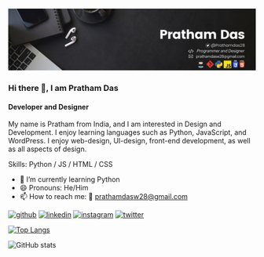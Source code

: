 ![Developer and Designer](https://github.com/Prathamdas3/Prathamdas3/blob/main/Olivia%20Wilson.png)

### Hi there 👋, I am Pratham Das
#### Developer and Designer

My name is Pratham from India, and I am interested in Design and Development. I enjoy learning languages such as Python, JavaScript, and WordPress. I enjoy web-design, UI-design, front-end development, as well as all aspects of design.

Skills: Python / JS / HTML / CSS

- 🌱 I’m currently learning Python 
- 😄 Pronouns: He/Him 
- 📫 How to reach me: 📧 prathamdasw28@gmail.com 



[<img src='https://cdn.jsdelivr.net/npm/simple-icons@3.0.1/icons/github.svg' alt='github' height='40'>](https://github.com/Prathamdas3)  [<img src='https://cdn.jsdelivr.net/npm/simple-icons@3.0.1/icons/linkedin.svg' alt='linkedin' height='40'>](https://www.linkedin.com/in/prathamdas28/)  [<img src='https://cdn.jsdelivr.net/npm/simple-icons@3.0.1/icons/instagram.svg' alt='instagram' height='40'>](https://www.instagram.com/pratham28003/)  [<img src='https://cdn.jsdelivr.net/npm/simple-icons@3.0.1/icons/twitter.svg' alt='twitter' height='40'>](https://twitter.com/@Prathamdas28)  

[![Top Langs](https://github-readme-stats.vercel.app/api/top-langs/?username=Prathamdas3)](https://github.com/anuraghazra/github-readme-stats)

![GitHub stats](https://github-readme-stats.vercel.app/api?username=Prathamdas3&show_icons=true)  





